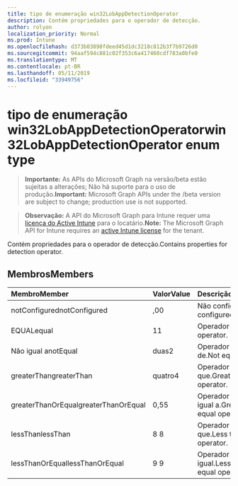 ```yaml
---
title: tipo de enumeração win32LobAppDetectionOperator
description: Contém propriedades para o operador de detecção.
author: rolyon
localization_priority: Normal
ms.prod: Intune
ms.openlocfilehash: d373b03898fdeed45d1dc3218c812b3f7b9726d0
ms.sourcegitcommit: 94aaf594c881c02f353c6a417460cdf783a0bfe0
ms.translationtype: MT
ms.contentlocale: pt-BR
ms.lasthandoff: 05/11/2019
ms.locfileid: "33949756"
---
```

# <a name="win32lobappdetectionoperator-enum-type"></a><span data-ttu-id="6ec4d-103">tipo de enumeração win32LobAppDetectionOperator</span><span class="sxs-lookup"><span data-stu-id="6ec4d-103">win32LobAppDetectionOperator enum type</span></span>

> <span data-ttu-id="6ec4d-104">**Importante:** As APIs do Microsoft Graph na versão/beta estão sujeitas a alterações; Não há suporte para o uso de produção.</span><span class="sxs-lookup"><span data-stu-id="6ec4d-104">**Important:** Microsoft Graph APIs under the /beta version are subject to change; production use is not supported.</span></span>

> <span data-ttu-id="6ec4d-105">**Observação:** A API do Microsoft Graph para Intune requer uma [licença do Active Intune](https://go.microsoft.com/fwlink/?linkid=839381) para o locatário.</span><span class="sxs-lookup"><span data-stu-id="6ec4d-105">**Note:** The Microsoft Graph API for Intune requires an [active Intune license](https://go.microsoft.com/fwlink/?linkid=839381) for the tenant.</span></span>

<span data-ttu-id="6ec4d-106">Contém propriedades para o operador de detecção.</span><span class="sxs-lookup"><span data-stu-id="6ec4d-106">Contains properties for detection operator.</span></span>

## <a name="members"></a><span data-ttu-id="6ec4d-107">Membros</span><span class="sxs-lookup"><span data-stu-id="6ec4d-107">Members</span></span>
|<span data-ttu-id="6ec4d-108">Membro</span><span class="sxs-lookup"><span data-stu-id="6ec4d-108">Member</span></span>|<span data-ttu-id="6ec4d-109">Valor</span><span class="sxs-lookup"><span data-stu-id="6ec4d-109">Value</span></span>|<span data-ttu-id="6ec4d-110">Descrição</span><span class="sxs-lookup"><span data-stu-id="6ec4d-110">Description</span></span>|
|:---|:---|:---|
|<span data-ttu-id="6ec4d-111">notConfigured</span><span class="sxs-lookup"><span data-stu-id="6ec4d-111">notConfigured</span></span>|<span data-ttu-id="6ec4d-112">,0</span><span class="sxs-lookup"><span data-stu-id="6ec4d-112">0</span></span>|<span data-ttu-id="6ec4d-113">Não configurado.</span><span class="sxs-lookup"><span data-stu-id="6ec4d-113">Not configured.</span></span>|
|<span data-ttu-id="6ec4d-114">EQUAL</span><span class="sxs-lookup"><span data-stu-id="6ec4d-114">equal</span></span>|<span data-ttu-id="6ec4d-115">1</span><span class="sxs-lookup"><span data-stu-id="6ec4d-115">1</span></span>|<span data-ttu-id="6ec4d-116">Operador equal.</span><span class="sxs-lookup"><span data-stu-id="6ec4d-116">Equal operator.</span></span>|
|<span data-ttu-id="6ec4d-117">Não igual a</span><span class="sxs-lookup"><span data-stu-id="6ec4d-117">notEqual</span></span>|<span data-ttu-id="6ec4d-118">duas</span><span class="sxs-lookup"><span data-stu-id="6ec4d-118">2</span></span>|<span data-ttu-id="6ec4d-119">Operador diferente de.</span><span class="sxs-lookup"><span data-stu-id="6ec4d-119">Not equal operator.</span></span>|
|<span data-ttu-id="6ec4d-120">greaterThan</span><span class="sxs-lookup"><span data-stu-id="6ec4d-120">greaterThan</span></span>|<span data-ttu-id="6ec4d-121">quatro</span><span class="sxs-lookup"><span data-stu-id="6ec4d-121">4</span></span>|<span data-ttu-id="6ec4d-122">Operador maior que.</span><span class="sxs-lookup"><span data-stu-id="6ec4d-122">Greater than operator.</span></span>|
|<span data-ttu-id="6ec4d-123">greaterThanOrEqual</span><span class="sxs-lookup"><span data-stu-id="6ec4d-123">greaterThanOrEqual</span></span>|<span data-ttu-id="6ec4d-124">0,5</span><span class="sxs-lookup"><span data-stu-id="6ec4d-124">5</span></span>|<span data-ttu-id="6ec4d-125">Operador maior ou igual a.</span><span class="sxs-lookup"><span data-stu-id="6ec4d-125">Greater than or equal operator.</span></span>|
|<span data-ttu-id="6ec4d-126">lessThan</span><span class="sxs-lookup"><span data-stu-id="6ec4d-126">lessThan</span></span>|<span data-ttu-id="6ec4d-127">8 </span><span class="sxs-lookup"><span data-stu-id="6ec4d-127">8</span></span>|<span data-ttu-id="6ec4d-128">Operador menor que.</span><span class="sxs-lookup"><span data-stu-id="6ec4d-128">Less than operator.</span></span>|
|<span data-ttu-id="6ec4d-129">lessThanOrEqual</span><span class="sxs-lookup"><span data-stu-id="6ec4d-129">lessThanOrEqual</span></span>|<span data-ttu-id="6ec4d-130">9 </span><span class="sxs-lookup"><span data-stu-id="6ec4d-130">9</span></span>|<span data-ttu-id="6ec4d-131">Operador menor ou igual.</span><span class="sxs-lookup"><span data-stu-id="6ec4d-131">Less than or equal operator.</span></span>|




